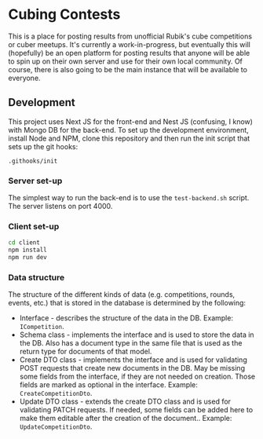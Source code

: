 # Cubing Contests

This is a place for posting results from unofficial Rubik's cube competitions or cuber meetups. It's currently a work-in-progress, but eventually this will (hopefully) be an open platform for posting results that anyone will be able to spin up on their own server and use for their own local community. Of course, there is also going to be the main instance that will be available to everyone.

## Development

This project uses Next JS for the front-end and Nest JS (confusing, I know) with Mongo DB for the back-end. To set up the development environment, install Node and NPM, clone this repository and then run the init script that sets up the git hooks:

```
.githooks/init
```

### Server set-up

The simplest way to run the back-end is to use the `test-backend.sh` script. The server listens on port 4000.

### Client set-up

```bash
cd client
npm install
npm run dev
```

### Data structure

The structure of the different kinds of data (e.g. competitions, rounds, events, etc.) that is stored in the database is determined by the following:

- Interface - describes the structure of the data in the DB. Example: `ICompetition`.
- Schema class - implements the interface and is used to store the data in the DB. Also has a document type in the same file that is used as the return type for documents of that model.
- Create DTO class - implements the interface and is used for validating POST requests that create new documents in the DB. May be missing some fields from the interface, if they are not needed on creation. Those fields are marked as optional in the interface. Example: `CreateCompetitionDto`.
- Update DTO class - extends the create DTO class and is used for validating PATCH requests. If needed, some fields can be added here to make them editable after the creation of the document.. Example: `UpdateCompetitionDto`.
